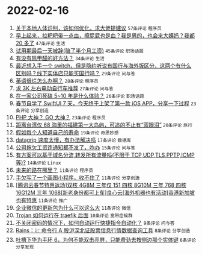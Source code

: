 # 2022-02-16

1. [关于本地人体识别，该如何优化，求大佬提建议](https://www.v2ex.com/t/834139) `57条评论` `程序员`
1. [早上起来，拉粑粑带一点血，擦屁屁也是血？我是男的，也会来大姨妈？我都 20 多了](https://www.v2ex.com/t/834134) `47条评论` `生活`
1. [试用期最后一天被辞(赔了半个月工资)](https://www.v2ex.com/t/834126) `45条评论` `职场话题`
1. [有没有除甲醛的好方法？](https://www.v2ex.com/t/834129) `34条评论` `生活`
1. [最近想入手一个 switch，但是隐约听说有国行与海外版区分，这两个有什么区别吗？线下实体店只能买国行吗？](https://www.v2ex.com/t/834136) `29条评论` `问与答`
1. [英语很烂怎么办啊？](https://www.v2ex.com/t/834175) `28条评论` `程序员`
1. [求 3K 左右电动自行车推荐](https://www.v2ex.com/t/834158) `27条评论` `问与答`
1. [在一家公司死磕 5~10 年是什么体验？](https://www.v2ex.com/t/834137) `26条评论` `职场话题`
1. [春节自学了 SwiftUI 7 天，今天终于上架了第一款 iOS APP，分享一下过程](https://www.v2ex.com/t/834180) `23条评论` `分享创造`
1. [PHP 大神？ GO 大神？](https://www.v2ex.com/t/834151) `23条评论` `程序员`
1. [距离台湾仅 68 海里的福建第一大岛屿，可追的不止有“蓝眼泪”](https://www.v2ex.com/t/834133) `20条评论` `旅行`
1. [假如每个人知道自己的寿命](https://www.v2ex.com/t/834157) `19条评论` `奇思妙想`
1. [datagrip 速度太慢，有办法解决吗](https://www.v2ex.com/t/834131) `17条评论` `数据库`
1. [公司拖欠工资连通知都不发了，咋办](https://www.v2ex.com/t/834152) `15条评论` `问与答`
1. [有方案可以基于域名分流,转发所有流量吗(不限于 TCP,UDP,TLS,PPTP,ICMP 等)?](https://www.v2ex.com/t/834130) `14条评论` `Linux`
1. [未来的路在哪里？](https://www.v2ex.com/t/834179) `11条评论` `程序员`
1. [手欠写了一个画图小程序，收不住了](https://www.v2ex.com/t/834149) `11条评论` `分享创造`
1. [[腾讯云春节特惠返场]双核 4G8M 三年仅 151 四核 8G10M 三年 768 四核 16G12M 三年 1068[新老身份都可上车]良心云[海外机器也有活动]香港新加坡也有特惠](https://www.v2ex.com/t/834138) `11条评论` `推广`
1. [企业微信的更新包为什么可以这么大](https://www.v2ex.com/t/834135) `11条评论` `微信`
1. [Trojan 如何运行在 traefik 后面](https://www.v2ex.com/t/834142) `10条评论` `宽带症候群`
1. [不关闭密码的情况下，如何自动运行快捷指令自动化？](https://www.v2ex.com/t/834154) `9条评论` `问与答`
1. [Rains：💹 命令行 A 股沪深北证股票信息行情数据查询工具](https://www.v2ex.com/t/834148) `8条评论` `分享创造`
1. [吐槽下华为手环 6，为何不能双击亮屏，只能费劲去按侧边那个实体键](https://www.v2ex.com/t/834174) `6条评论` `分享发现`
